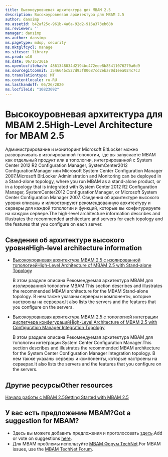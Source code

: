 ```yaml
---
title: Высокоуровневая архитектура для MBAM 2.5
description: Высокоуровневая архитектура для MBAM 2.5
author: dansimp
ms.assetid: b42af25c-961b-4a6a-92d2-916a373eb68b
ms.reviewer: ''
manager: dansimp
ms.author: dansimp
ms.pagetype: mdop, security
ms.mktglfcycl: manage
ms.sitesec: library
ms.prod: w10
ms.date: 06/16/2016
ms.openlocfilehash: 4861348034d2194bc472eee8b85411076270a6d9
ms.sourcegitcommit: 354664bc527d93f80687cd2eba70d1eea024c7c3
ms.translationtype: MT
ms.contentlocale: ru-RU
ms.lasthandoff: 06/26/2020
ms.locfileid: "10823092"
---
```

# <span data-ttu-id="d510c-103">Высокоуровневая архитектура для MBAM 2.5</span><span class="sxs-lookup"><span data-stu-id="d510c-103">High-Level Architecture for MBAM 2.5</span></span>


<span data-ttu-id="d510c-104">Администрирование и мониторинг Microsoft BitLocker можно разворачивать в изолированной топологии, где вы запускаете MBAM как отдельный продукт или в топологии, интегрированной с System Center 2012 R2 Configuration Manager, SystemCenter2012 ConfigurationManager или Microsoft System Center Configuration Manager 2007.</span><span class="sxs-lookup"><span data-stu-id="d510c-104">Microsoft BitLocker Administration and Monitoring can be deployed in a Stand-alone topology, where you run MBAM as a stand-alone product, or in a topology that is integrated with System Center 2012 R2 Configuration Manager, SystemCenter2012 ConfigurationManager, or Microsoft System Center Configuration Manager 2007.</span></span> <span data-ttu-id="d510c-105">Сведения об архитектуре высокого уровня описаны и иллюстрируют рекомендованную архитектуру и серверы для каждой топологии и функций, которые вы конфигурируете на каждом сервере.</span><span class="sxs-lookup"><span data-stu-id="d510c-105">The high-level architecture information describes and illustrates the recommended architecture and servers for each topology and the features that you configure on each server.</span></span>

## <span data-ttu-id="d510c-106">Сведения об архитектуре высокого уровня</span><span class="sxs-lookup"><span data-stu-id="d510c-106">High-level architecture information</span></span>


-   [<span data-ttu-id="d510c-107">Высокоуровневая архитектура MBAM 2.5 с изолированной топологией</span><span class="sxs-lookup"><span data-stu-id="d510c-107">High-Level Architecture of MBAM 2.5 with Stand-alone Topology</span></span>](high-level-architecture-of-mbam-25-with-stand-alone-topology.md)

    <span data-ttu-id="d510c-108">В этом разделе описана Рекомендуемая архитектура MBAM для изолированной топологии MBAM.</span><span class="sxs-lookup"><span data-stu-id="d510c-108">This section describes and illustrates the recommended MBAM architecture for the MBAM Stand-alone topology.</span></span> <span data-ttu-id="d510c-109">В нем также указаны серверы и компоненты, которые настроены на серверах.</span><span class="sxs-lookup"><span data-stu-id="d510c-109">It also lists the servers and the features that you configure on the servers.</span></span>

-   [<span data-ttu-id="d510c-110">Высокоуровневая архитектура MBAM 2.5 с топологией интеграции диспетчера конфигураций</span><span class="sxs-lookup"><span data-stu-id="d510c-110">High-Level Architecture of MBAM 2.5 with Configuration Manager Integration Topology</span></span>](high-level-architecture-of-mbam-25-with-configuration-manager-integration-topology.md)

    <span data-ttu-id="d510c-111">В этом разделе описана Рекомендуемая архитектура MBAM для топологии интеграции System Center Configuration Manager.</span><span class="sxs-lookup"><span data-stu-id="d510c-111">This section describes and illustrates the recommended MBAM architecture for the System Center Configuration Manager Integration topology.</span></span> <span data-ttu-id="d510c-112">В нем также указаны серверы и компоненты, которые настроены на серверах.</span><span class="sxs-lookup"><span data-stu-id="d510c-112">It also lists the servers and the features that you configure on the servers.</span></span>

## <span data-ttu-id="d510c-113">Другие ресурсы</span><span class="sxs-lookup"><span data-stu-id="d510c-113">Other resources</span></span>


[<span data-ttu-id="d510c-114">Начало работы с MBAM 2.5</span><span class="sxs-lookup"><span data-stu-id="d510c-114">Getting Started with MBAM 2.5</span></span>](getting-started-with-mbam-25.md)

## <span data-ttu-id="d510c-115">У вас есть предложение MBAM?</span><span class="sxs-lookup"><span data-stu-id="d510c-115">Got a suggestion for MBAM?</span></span>
- <span data-ttu-id="d510c-116">Здесь вы можете добавить предложения и проголосовать [здесь](http://mbam.uservoice.com/forums/268571-microsoft-bitlocker-administration-and-monitoring).</span><span class="sxs-lookup"><span data-stu-id="d510c-116">Add or vote on suggestions [here](http://mbam.uservoice.com/forums/268571-microsoft-bitlocker-administration-and-monitoring).</span></span> 
- <span data-ttu-id="d510c-117">Для MBAM проблемы используйте [MBAM Форум TechNet](https://social.technet.microsoft.com/Forums/home?forum=mdopmbam).</span><span class="sxs-lookup"><span data-stu-id="d510c-117">For MBAM issues, use the [MBAM TechNet Forum](https://social.technet.microsoft.com/Forums/home?forum=mdopmbam).</span></span>

 

 





